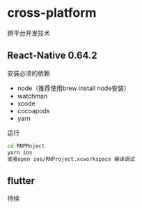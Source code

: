 # cross-platform
跨平台开发技术

## React-Native 0.64.2

安装必须的依赖

- node（推荐使用brew install node安装）
- watchman
- xcode
- cocoapods
- yarn

运行

```bash
cd RNPRoject
yarn ios
或者open ios/RNProject.xcworkspace 编译调试
```

## flutter

待续